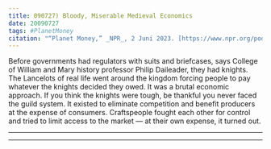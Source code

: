 ```yaml
---
title: 090727) Bloody, Miserable Medieval Economics
date: 20090727
tags: #PlanetMoney
citation: "“Planet Money,” _NPR_, 2 Juni 2023. [https://www.npr.org/podcasts/510289/planet-money](https://www.npr.org/podcasts/510289/planet-money) (diakses 4 Juni 2023)."
---
```


Before governments had regulators with suits and briefcases, says College of William and Mary history professor Philip Daileader, they had knights. The Lancelots of real life went around the kingdom forcing people to pay whatever the knights decided they owed. It was a brutal economic approach. If you think the knights were tough, be thankful you never faced the guild system. It existed to eliminate competition and benefit producers at the expense of consumers. Craftspeople fought each other for control and tried to limit access to the market — at their own expense, it turned out.

----



----
